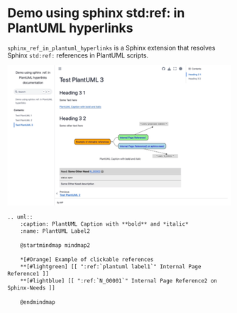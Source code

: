 # Demo using sphinx std:ref: in PlantUML hyperlinks

`sphinx_ref_in_plantuml_hyperlinks` is a Sphinx extension that resolves Sphinx `std:ref:` references in PlantUML scripts.

![](source/images/refInPlantuml.png)

    .. uml::
        :caption: PlantUML Caption with **bold** and *italic*
        :name: PlantUML Label2
    
        @startmindmap mindmap2
    
        *[#Orange] Example of clickable references
        **[#lightgreen] [[ ":ref:`plantuml label1`" Internal Page Reference1 ]]
        **[#lightblue] [[ ":ref:`N_00001`" Internal Page Reference2 on Sphinx-Needs ]]

        @endmindmap
